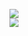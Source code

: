 [![](https://img.shields.io/badge/Made%20With-Github%20Spray-lightgrey.svg?style=for-the-badge&logo=github)](https://github.com/Annihil/github-spray#5963)  
[![](https://i.imgur.com/2DrTn0Z.gif)](https://github.com/Annihil/github-spray)